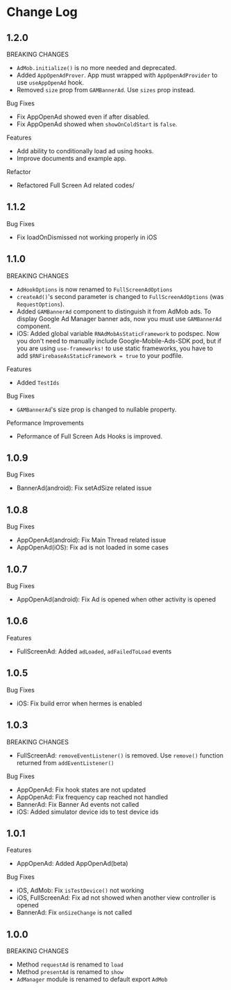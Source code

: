 # Change Log

## 1.2.0

BREAKING CHANGES

- `AdMob.initialize()` is no more needed and deprecated.
- Added `AppOpenAdProver`. App must wrapped with `AppOpenAdProvider` to use `useAppOpenAd` hook.
- Removed `size` prop from `GAMBannerAd`. Use `sizes` prop instead.

Bug Fixes

- Fix AppOpenAd showed even if after disabled.
- Fix AppOpenAd showed when `showOnColdStart` is `false`.

Features

- Add ability to conditionally load ad using hooks.
- Improve documents and example app.

Refactor

- Refactored Full Screen Ad related codes/


## 1.1.2

Bug Fixes

- Fix loadOnDismissed not working properly in iOS
## 1.1.0

BREAKING CHANGES

- `AdHookOptions` is now renamed to `FullScreenAdOptions`
- `createAd()`'s second parameter is changed to `FullScreenAdOptions` (was `RequestOptions`).
- Added `GAMBannerAd` component to distinguish it from AdMob ads. To display Google Ad Manager banner ads, now you must use `GAMBannerAd` component.
- iOS: Added global variable `RNAdMobAsStaticFramework` to podspec. Now you don't need to manually include Google-Mobile-Ads-SDK pod, but if you are using `use-frameworks!` to use static frameworks, you have to add `$RNFirebaseAsStaticFramework = true` to your podfile.

Features

- Added `TestIds`

Bug Fixes

- `GAMBannerAd`'s size prop is changed to nullable property.

Peformance Improvements

- Peformance of Full Screen Ads Hooks is improved.

## 1.0.9

Bug Fixes

- BannerAd(android): Fix setAdSize related issue

## 1.0.8

Bug Fixes

- AppOpenAd(android): Fix Main Thread related issue
- AppOpenAd(iOS): Fix ad is not loaded in some cases

## 1.0.7

Bug Fixes

- AppOpenAd(android): Fix Ad is opened when other activity is opened

## 1.0.6

Features

- FullScreenAd: Added `adLoaded`, `adFailedToLoad` events

## 1.0.5

Bug Fixes

- iOS: Fix build error when hermes is enabled

## 1.0.3

BREAKING CHANGES

- FullScreenAd: `removeEventListener()` is removed. Use `remove()` function returned from `addEventListener()`

Bug Fixes

- AppOpenAd: Fix hook states are not updated
- AppOpenAd: Fix frequency cap reached not handled
- BannerAd: Fix Banner Ad events not called
- iOS: Added simulator device ids to test device ids

## 1.0.1

Features

- AppOpenAd: Added AppOpenAd(beta)

Bug Fixes

- iOS, AdMob: Fix `isTestDevice()` not working
- iOS, FullScreenAd: Fix ad not showed when another view controller is opened
- BannerAd: Fix `onSizeChange` is not called

## 1.0.0

BREAKING CHANGES

- Method `requestAd` is renamed to `load`
- Method `presentAd` is renamed to `show`
- `AdManager` module is renamed to default export `AdMob`